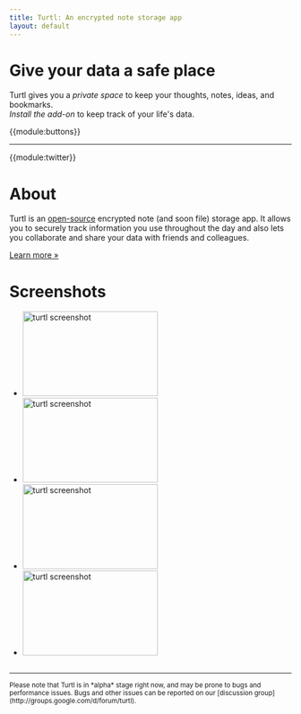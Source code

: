 ```yaml
---
title: Turtl: An encrypted note storage app
layout: default
---
```


<div class="callout">
    <h1>Give your data a safe place</h1>
    <p>
        Turtl gives you a <em>private space</em> to keep your thoughts, notes, ideas,
        and bookmarks.<br/>
        <em>Install the add-on</em> to keep track of your life's data.
    </p>
</div>

{{module:buttons}}

***

{{module:twitter}}

# About
Turtl is an [open-source](https://github.com/turtl) encrypted note (and soon
file) storage app. It allows you to securely track information you use
throughout the day and also lets you collaborate and share your data with
friends and colleagues.

[Learn more &#187;](/about)

# Screenshots
<div class="screenshots">
    <ul>
        <li>
            <a href="/images/screens/turtl-screen-1.jpg">
                <img src="/images/screens/turtl-screen-1.sm.jpg" width="241" height="151" alt="turtl screenshot"/>
            </a>
        </li>
        <li>
            <a href="/images/screens/turtl-screen-2.jpg">
                <img src="/images/screens/turtl-screen-2.sm.jpg" width="241" height="151" alt="turtl screenshot"/>
            </a>
        </li>
        <li>
            <a href="/images/screens/turtl-screen-3.jpg">
                <img src="/images/screens/turtl-screen-3.sm.jpg" width="241" height="151" alt="turtl screenshot"/>
            </a>
        </li>
        <li>
            <a href="/images/screens/turtl-screen-4.jpg">
                <img src="/images/screens/turtl-screen-4.sm.jpg" width="241" height="151" alt="turtl screenshot"/>
            </a>
        </li>
    </ul>
</div>

<span style="clear:both;height:0;display:block;font-size:0">.</span>

***

<small>
Please note that Turtl is in *alpha* stage right now, and may be prone to bugs and
performance issues. Bugs and other issues can be reported on our [discussion group](http://groups.google.com/d/forum/turtl).
</small>

